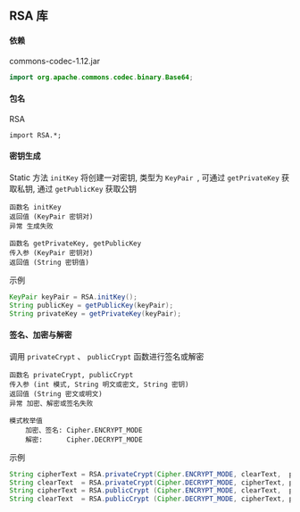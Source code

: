 ## RSA  库

#### 依赖

commons-codec-1.12.jar

```java
import org.apache.commons.codec.binary.Base64;
```

#### 包名

RSA

```
import RSA.*;
```



#### 密钥生成

Static 方法 `initKey` 将创建一对密钥, 类型为 `KeyPair `,  可通过  `getPrivateKey`  获取私钥, 通过  `getPublicKey` 获取公钥

```
函数名 initKey
返回值 (KeyPair 密钥对)
异常 生成失败
```

```
函数名 getPrivateKey, getPublicKey
传入参 (KeyPair 密钥对)
返回值 (String 密钥值)
```

示例

```java
KeyPair keyPair = RSA.initKey();
String publicKey = getPublicKey(keyPair);
String privateKey = getPrivateKey(keyPair);
```



#### 签名、加密与解密

调用 `privateCrypt` 、 `publicCrypt` 函数进行签名或解密

```
函数名 privateCrypt, publicCrypt
传入参 (int 模式, String 明文或密文, String 密钥)
返回值 (String 密文或明文)
异常 加密、解密或签名失败

模式枚举值
	加密、签名: Cipher.ENCRYPT_MODE
	解密: 	 Cipher.DECRYPT_MODE
```

示例

```java
String cipherText = RSA.privateCrypt(Cipher.ENCRYPT_MODE, clearText,  privateKey);
String clearText  = RSA.privateCrypt(Cipher.DECRYPT_MODE, cipherText, privateKey);
String cipherText = RSA.publicCrypt (Cipher.ENCRYPT_MODE, clearText,  publicKey);
String clearText  = RSA.publicCrypt (Cipher.DECRYPT_MODE, cipherText, publicKey);
```

